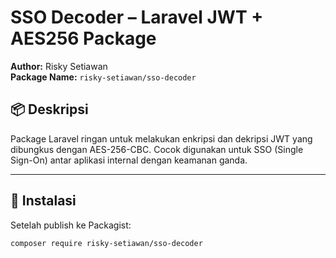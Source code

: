 # SSO Decoder – Laravel JWT + AES256 Package

**Author:** Risky Setiawan  
**Package Name:** `risky-setiawan/sso-decoder`

## 📦 Deskripsi

Package Laravel ringan untuk melakukan enkripsi dan dekripsi JWT yang dibungkus dengan AES-256-CBC. Cocok digunakan untuk SSO (Single Sign-On) antar aplikasi internal dengan keamanan ganda.

---

## 🚀 Instalasi

Setelah publish ke Packagist:

```bash
composer require risky-setiawan/sso-decoder